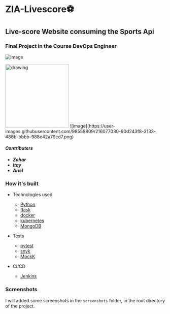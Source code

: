 # ZIA-Livescore⚽
<h2>Live-score Website consuming the Sports Api</>

###  Final Project in the Course DevOps Engineer

![image](https://user-images.githubusercontent.com/98559809/216076218-95c7dac4-4da8-4a1c-b2bd-801b7ffb3338.png)


<img src="https://www.int-college.co.il/wp-content/webp-express/webp-images/uploads/2020/04/cropped-logo_in_cube.png.webp" alt="drawing" style="width:200px;"/>
![image](https://user-images.githubusercontent.com/98559809/216077030-90d243f8-3133-486b-bbbb-988e42a79cd7.png)

#### ***Contributers***
- ***Zohar***
- ***Itay***
- ***Ariel***

### How it's built


* Technologies used
    * [Python](https://www.python.org/)
    * [flask](https://flask.palletsprojects.com/en/2.2.x/)
    * [docker](https://docker.com/)
    * [kubernetes](https://kubernetes.io/)
    * [MongoDB](https://mongodb.com/)


* Tests
    * [pytest](https://pytest.org)
    * [snyk](https://snyk.io)
    * [MockK](https://github.com/mockk/mockk)



* CI/CD
    * [Jenkins](https://jenkins.io/)


### Screenshots

I will added some screenshots in the `screenshots` folder, in the root directory of the project.

